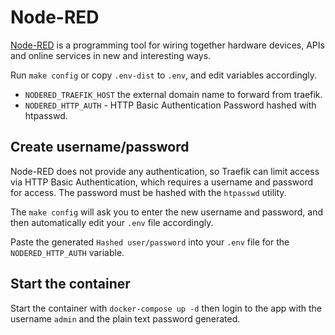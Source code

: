 # Node-RED

[Node-RED](https://nodered.org/) is a programming tool for wiring together
hardware devices, APIs and online services in new and interesting ways.

Run `make config` or copy `.env-dist` to `.env`, and edit variables accordingly.

 * `NODERED_TRAEFIK_HOST` the external domain name to forward from traefik.
 * `NODERED_HTTP_AUTH` - HTTP Basic Authentication Password hashed with
   htpasswd.

## Create username/password

Node-RED does not provide any authentication, so Traefik can limit access via
HTTP Basic Authentication, which requires a username and password for access.
The password must be hashed with the `htpasswd` utility.

The `make config` will ask you to enter the new username and password, and then
automatically edit your `.env` file accordingly.

Paste the generated `Hashed user/password` into your `.env` file for the
`NODERED_HTTP_AUTH` variable.

## Start the container

Start the container with `docker-compose up -d` then login to the app with the
username `admin` and the plain text password generated.


